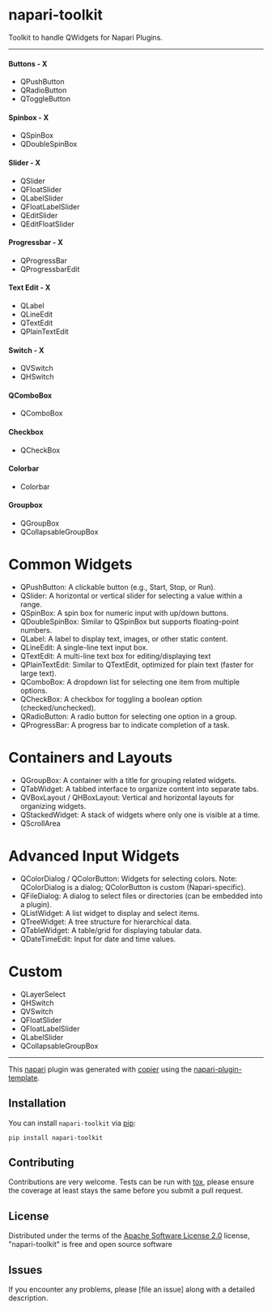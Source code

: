 # napari-toolkit

Toolkit to handle  QWidgets for Napari Plugins.

----------------------------------

#### Buttons - X
- QPushButton
- QRadioButton
- QToggleButton

#### Spinbox - X
- QSpinBox
- QDoubleSpinBox

#### Slider - X
- QSlider
- QFloatSlider
- QLabelSlider
- QFloatLabelSlider
- QEditSlider
- QEditFloatSlider

#### Progressbar - X
- QProgressBar
- QProgressbarEdit

#### Text Edit - X
- QLabel
- QLineEdit
- QTextEdit
- QPlainTextEdit

#### Switch - X
- QVSwitch
- QHSwitch

#### QComboBox
- QComboBox

#### Checkbox
- QCheckBox

#### Colorbar
- Colorbar

#### Groupbox
- QGroupBox
- QCollapsableGroupBox




# Common Widgets

- QPushButton: A clickable button (e.g., Start, Stop, or Run).
- QSlider: A horizontal or vertical slider for selecting a value within a range.
- QSpinBox: A spin box for numeric input with up/down buttons.
- QDoubleSpinBox: Similar to QSpinBox but supports floating-point numbers.
- QLabel: A label to display text, images, or other static content.
- QLineEdit: A single-line text input box.
- QTextEdit: A multi-line text box for editing/displaying text
- QPlainTextEdit: Similar to QTextEdit, optimized for plain text (faster for large text).
- QComboBox: A dropdown list for selecting one item from multiple options.
- QCheckBox: A checkbox for toggling a boolean option (checked/unchecked).
- QRadioButton: A radio button for selecting one option in a group.
- QProgressBar: A progress bar to indicate completion of a task.

# Containers and Layouts

- QGroupBox: A container with a title for grouping related widgets.
- QTabWidget: A tabbed interface to organize content into separate tabs.
- QVBoxLayout / QHBoxLayout: Vertical and horizontal layouts for organizing widgets.
- QStackedWidget: A stack of widgets where only one is visible at a time.
- QScrollArea

# Advanced Input Widgets

- QColorDialog / QColorButton: Widgets for selecting colors.
        Note: QColorDialog is a dialog; QColorButton is custom (Napari-specific).
- QFileDialog: A dialog to select files or directories (can be embedded into a plugin).
- QListWidget: A list widget to display and select items.
- QTreeWidget: A tree structure for hierarchical data.
- QTableWidget: A table/grid for displaying tabular data.
- QDateTimeEdit: Input for date and time values.

# Custom
- QLayerSelect
- QHSwitch
- QVSwitch
- QFloatSlider
- QFloatLabelSlider
- QLabelSlider
- QCollapsableGroupBox


----------------------------------



This [napari] plugin was generated with [copier] using the [napari-plugin-template].

<!--
Don't miss the full getting started guide to set up your new package:
https://github.com/napari/napari-plugin-template#getting-started

and review the napari docs for plugin developers:
https://napari.org/stable/plugins/index.html
-->

## Installation

You can install `napari-toolkit` via [pip]:

    pip install napari-toolkit




## Contributing

Contributions are very welcome. Tests can be run with [tox], please ensure
the coverage at least stays the same before you submit a pull request.

## License

Distributed under the terms of the [Apache Software License 2.0] license,
"napari-toolkit" is free and open source software

## Issues

If you encounter any problems, please [file an issue] along with a detailed description.

[napari]: https://github.com/napari/napari
[copier]: https://copier.readthedocs.io/en/stable/
[@napari]: https://github.com/napari
[MIT]: http://opensource.org/licenses/MIT
[BSD-3]: http://opensource.org/licenses/BSD-3-Clause
[GNU GPL v3.0]: http://www.gnu.org/licenses/gpl-3.0.txt
[GNU LGPL v3.0]: http://www.gnu.org/licenses/lgpl-3.0.txt
[Apache Software License 2.0]: http://www.apache.org/licenses/LICENSE-2.0
[Mozilla Public License 2.0]: https://www.mozilla.org/media/MPL/2.0/index.txt
[napari-plugin-template]: https://github.com/napari/napari-plugin-template

[napari]: https://github.com/napari/napari
[tox]: https://tox.readthedocs.io/en/latest/
[pip]: https://pypi.org/project/pip/
[PyPI]: https://pypi.org/
